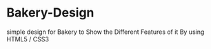 # Bakery-Design
simple design for Bakery to Show the Different Features of it
By using 
HTML5 /  CSS3
